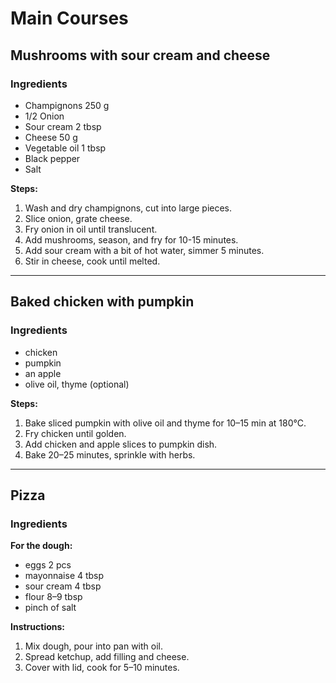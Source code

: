 # Main Courses

## Mushrooms with sour cream and cheese
### Ingredients
- Champignons 250 g
- 1/2 Onion
- Sour cream 2 tbsp
- Cheese 50 g
- Vegetable oil 1 tbsp
- Black pepper
- Salt

**Steps:**  
1. Wash and dry champignons, cut into large pieces.  
2. Slice onion, grate cheese.  
3. Fry onion in oil until translucent.  
4. Add mushrooms, season, and fry for 10-15 minutes.  
5. Add sour cream with a bit of hot water, simmer 5 minutes.  
6. Stir in cheese, cook until melted.  

---

## Baked chicken with pumpkin
### Ingredients
- chicken
- pumpkin
- an apple
- olive oil, thyme (optional)

**Steps:**  
1. Bake sliced pumpkin with olive oil and thyme for 10–15 min at 180°C.  
2. Fry chicken until golden.  
3. Add chicken and apple slices to pumpkin dish.  
4. Bake 20–25 minutes, sprinkle with herbs.  

---

## Pizza
### Ingredients
**For the dough:**  
- eggs 2 pcs  
- mayonnaise 4 tbsp  
- sour cream 4 tbsp  
- flour 8–9 tbsp  
- pinch of salt  

**Instructions:**  
1. Mix dough, pour into pan with oil.  
2. Spread ketchup, add filling and cheese.  
3. Cover with lid, cook for 5–10 minutes.  
